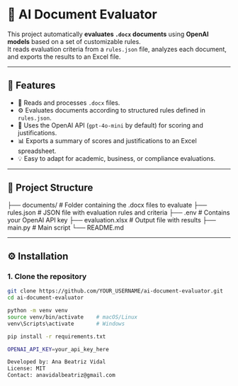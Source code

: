 # 🧠 AI Document Evaluator

This project automatically **evaluates `.docx` documents** using **OpenAI models** based on a set of customizable rules.  
It reads evaluation criteria from a `rules.json` file, analyzes each document, and exports the results to an Excel file.

---

## 🚀 Features

- 📄 Reads and processes `.docx` files.  
- ⚙️ Evaluates documents according to structured rules defined in `rules.json`.  
- 🤖 Uses the OpenAI API (`gpt-4o-mini` by default) for scoring and justifications.  
- 📊 Exports a summary of scores and justifications to an Excel spreadsheet.  
- 💡 Easy to adapt for academic, business, or compliance evaluations.

---

## 📂 Project Structure

├── documents/ # Folder containing the .docx files to evaluate
├── rules.json # JSON file with evaluation rules and criteria
├── .env # Contains your OpenAI API key
├── evaluation.xlsx # Output file with results
├── main.py # Main script
└── README.md


---

## ⚙️ Installation

### 1. Clone the repository
```bash
git clone https://github.com/YOUR_USERNAME/ai-document-evaluator.git
cd ai-document-evaluator

python -m venv venv
source venv/bin/activate    # macOS/Linux
venv\Scripts\activate       # Windows

pip install -r requirements.txt

OPENAI_API_KEY=your_api_key_here

Developed by: Ana Beatriz Vidal
License: MIT
Contact: anavidalbeatriz@gmail.com
